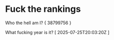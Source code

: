 # Fuck the rankings

Who the hell am I?
{ 38799756 }

What fucking year is it?
[ 2025-07-25T20:03:20Z ]
